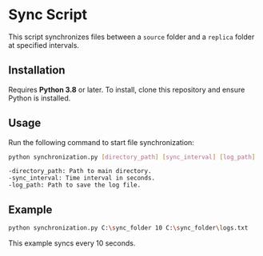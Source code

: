 # Sync Script

This script synchronizes files between a `source` folder and a `replica` folder at specified intervals.

## Installation

Requires **Python 3.8** or later. To install, clone this repository and ensure Python is installed.

## Usage

Run the following command to start file synchronization:

```bash
python synchronization.py [directory_path] [sync_interval] [log_path]
```
    -directory_path: Path to main directory.
    -sync_interval: Time interval in seconds.
    -log_path: Path to save the log file.

## Example

```bash
python synchronization.py C:\sync_folder 10 C:\sync_folder\logs.txt
```
This example syncs every 10 seconds.
